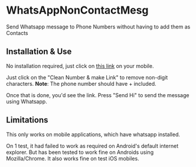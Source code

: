 # WhatsAppNonContactMesg
Send Whatsapp message to Phone Numbers without having to add them as Contacts

## Installation & Use
No installation required, just click on [this link](https://arun-ks.github.io/WhatsAppNonContactMesg/) on your mobile.


Just click on the "Clean Number & make Link" to remove non-digit characters.
**Note**: The phone number should have +<international prefix> included.
    
Once that is done, you'd see the link. Press "Send Hi" to send the message using Whatsapp. 

## Limitations
This only works on mobile applications, which have whatsapp installed.

On 1 test, it had failed to work as required on Android's default internet explorer. But has been tested to work fine on Androids using Mozilla/Chrome. It also works fine on test iOS mobiles.
